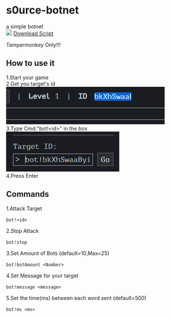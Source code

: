 # s0urce-botnet
a simple botnet\
[<img src="https://github.com/Tampermonkey/tampermonkey/blob/master/images/icon_grey.png" width="15">](https://greasyfork.org/zh-TW/scripts/436892-s0urce-botnet)
[Download Script](https://greasyfork.org/zh-TW/scripts/436892-s0urce-botnet)

Tampermonkey Only!!!

## How to use it

1.Start your game\
2.Get you target's id\
![alt text](https://github.com/cmdenthusiant/s0urce-botnet/blob/main/README's/Screenshot%20(44).png)\
3.Type Cmd:"bot!\<id\>" in the box\
![alt text](https://github.com/cmdenthusiant/s0urce-botnet/blob/main/README's/Screenshot%20(45).png)\
4.Press Enter

## Commands

1.Attack Target
```
bot!<id>
```
2.Stop Attack
```
bot!stop
```
3.Set Amount of Bots (default=10,Max=25)
```
bot!botAmount <Number>
```
4.Set Message for your target
```
bot!message <message>
```
5.Set the time(ms) between each word sent (default=500)
```
bot!ms <ms>
```
